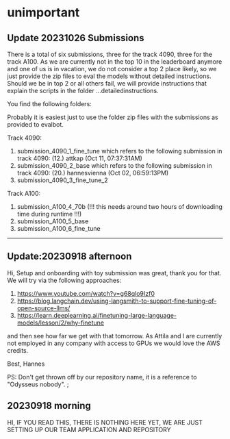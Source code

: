 # unimportant

## Update 20231026 Submissions

There is a total of six submissions, three for the track 4090, three for the track A100.
As we are currently not in the top 10 in the leaderboard anymore and one of us is in vacation, we do not consider a top 2 place likely, so we just provide the zip files to eval the models without detailed instructions.
Should we be in top 2 or all others fail, we will provide instructions that explain the scripts in the folder ...detailedinstructions.

You find the following folders:

Probably it is easiest just to use the folder zip files with the submissions as provided to evalbot.

Track 4090:

1. submission_4090_1_fine_tune which refers to the following submission in track 4090: (12.) attkap (Oct 11, 07:37:31AM)
2. submission_4090_2_base which refers to the following submission in track 4090: (20.) hannesvienna (Oct 02, 06:59:13PM)
3. submission_4090_3_fine_tune_2

Track A100:
1. submission_A100_4_70b (!!! this needs around two hours of downloading time during runtime !!!)
2. submission_A100_5_base 
3. submission_A100_6_fine_tune

---


## Update:20230918 afternoon

Hi,
Setup and onboarding with toy submission was great, thank you for that.
We will try via the following approaches:

1. https://www.youtube.com/watch?v=g68qlo9Izf0
2. https://blog.langchain.dev/using-langsmith-to-support-fine-tuning-of-open-source-llms/
3. https://learn.deeplearning.ai/finetuning-large-language-models/lesson/2/why-finetune

and then see how far we get with that tomorrow.
As Attila and I are currently not employed in any company with access to GPUs we would love the AWS credits.

Best,
Hannes

PS: Don't get thrown off by our repository name, it is a reference to "Odysseus nobody". ;

## 20230918 morning

HI, IF YOU READ THIS, THERE IS NOTHING HERE YET, WE ARE JUST SETTING UP OUR TEAM APPLICATION AND REPOSITORY
